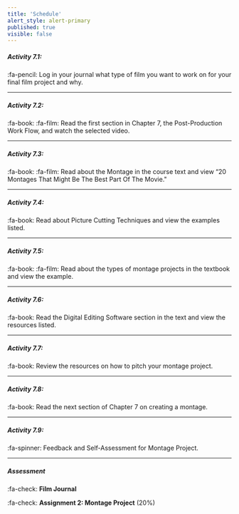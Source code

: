 ```yaml
---
title: 'Schedule'
alert_style: alert-primary
published: true
visible: false
---
```

##### Activity 7.1:
:fa-pencil: Log in your journal what type of film you want to work on for your final film project and why.

---
##### Activity 7.2:
:fa-book: :fa-film:  Read the first section in Chapter 7, the Post-Production Work Flow, and watch the selected video.

---
##### Activity 7.3:
:fa-book: :fa-film: Read about the Montage in the course text and view “20 Montages That Might Be The Best Part Of The Movie."

---
##### Activity 7.4:
:fa-book: Read about Picture Cutting Techniques and view the examples listed.

---
##### Activity 7.5:
:fa-book: :fa-film: Read about the types of montage projects in the textbook and view the example.

---
##### Activity 7.6:
:fa-book: Read the Digital Editing Software section in the text and view the resources listed.

---
##### Activity 7.7:
:fa-book: Review the resources on how to pitch your montage project.

---
##### Activity 7.8:
:fa-book: Read the next section of Chapter 7 on creating a montage.

---
##### Activity 7.9:
:fa-spinner: Feedback and Self-Assessment for Montage Project.

---
##### Assessment
:fa-check: **Film Journal**

:fa-check: **Assignment 2: Montage Project** (20%)
